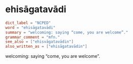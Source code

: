 # ehisāgatavādi

``` toml
dict_label = "NCPED"
word = "ehisāgatavādi"
summary = "welcoming: saying “come, you are welcome”."
grammar_comment = "mfn."
see_also = ["ehisvāgatavādin"]
also_written_as = ["ehisāgatavādin"]
```

welcoming: saying “come, you are welcome”.

